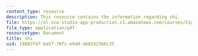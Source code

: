```yaml
---
content_type: resource
description: This resource contains the information regarding shi.
file: https://ol-ocw-studio-app-production.s3.amazonaws.com/courses/21g-105-chinese-v-regular-chinese-cultures-society-fall-2003/19883f47ba5770fce9dda602423b6c35_MIT21G_105F03_shi.pdf
file_type: application/pdf
resourcetype: Document
title: shi
uid: 19883f47-ba57-70fc-e9dd-a602423b6c35
---
```

